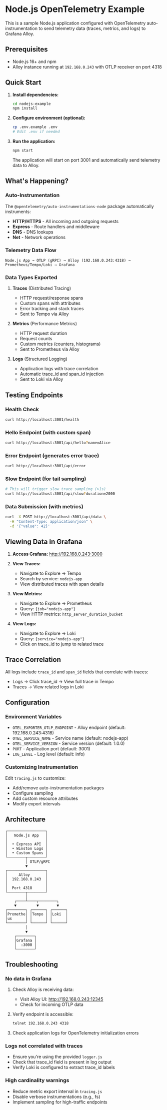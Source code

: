 # Node.js OpenTelemetry Example

This is a sample Node.js application configured with OpenTelemetry auto-instrumentation to send telemetry data (traces, metrics, and logs) to Grafana Alloy.

## Prerequisites

- Node.js 16+ and npm
- Alloy instance running at `192.168.0.243` with OTLP receiver on port 4318

## Quick Start

1. **Install dependencies:**
   ```bash
   cd nodejs-example
   npm install
   ```

2. **Configure environment (optional):**
   ```bash
   cp .env.example .env
   # Edit .env if needed
   ```

3. **Run the application:**
   ```bash
   npm start
   ```

   The application will start on port 3001 and automatically send telemetry data to Alloy.

## What's Happening?

### Auto-Instrumentation
The `@opentelemetry/auto-instrumentations-node` package automatically instruments:
- **HTTP/HTTPS** - All incoming and outgoing requests
- **Express** - Route handlers and middleware
- **DNS** - DNS lookups
- **Net** - Network operations

### Telemetry Data Flow
```
Node.js App → OTLP (gRPC) → Alloy (192.168.0.243:4318) → Prometheus/Tempo/Loki → Grafana
```

### Data Types Exported

1. **Traces** (Distributed Tracing)
   - HTTP request/response spans
   - Custom spans with attributes
   - Error tracking and stack traces
   - Sent to Tempo via Alloy

2. **Metrics** (Performance Metrics)
   - HTTP request duration
   - Request counts
   - Custom metrics (counters, histograms)
   - Sent to Prometheus via Alloy

3. **Logs** (Structured Logging)
   - Application logs with trace correlation
   - Automatic trace_id and span_id injection
   - Sent to Loki via Alloy

## Testing Endpoints

### Health Check
```bash
curl http://localhost:3001/health
```

### Hello Endpoint (with custom span)
```bash
curl http://localhost:3001/api/hello?name=Alice
```

### Error Endpoint (generates error trace)
```bash
curl http://localhost:3001/api/error
```

### Slow Endpoint (for tail sampling)
```bash
# This will trigger slow trace sampling (>1s)
curl http://localhost:3001/api/slow?duration=2000
```

### Data Submission (with metrics)
```bash
curl -X POST http://localhost:3001/api/data \
  -H "Content-Type: application/json" \
  -d '{"value": 42}'
```

## Viewing Data in Grafana

1. **Access Grafana:** http://192.168.0.243:3000

2. **View Traces:**
   - Navigate to Explore → Tempo
   - Search by service: `nodejs-app`
   - View distributed traces with span details

3. **View Metrics:**
   - Navigate to Explore → Prometheus
   - Query: `{job="nodejs-app"}`
   - View HTTP metrics: `http_server_duration_bucket`

4. **View Logs:**
   - Navigate to Explore → Loki
   - Query: `{service="nodejs-app"}`
   - Click on trace_id to jump to related trace

## Trace Correlation

All logs include `trace_id` and `span_id` fields that correlate with traces:
- Logs → Click trace_id → View full trace in Tempo
- Traces → View related logs in Loki

## Configuration

### Environment Variables
- `OTEL_EXPORTER_OTLP_ENDPOINT` - Alloy endpoint (default: 192.168.0.243:4318)
- `OTEL_SERVICE_NAME` - Service name (default: nodejs-app)
- `OTEL_SERVICE_VERSION` - Service version (default: 1.0.0)
- `PORT` - Application port (default: 3001)
- `LOG_LEVEL` - Log level (default: info)

### Customizing Instrumentation

Edit `tracing.js` to customize:
- Add/remove auto-instrumentation packages
- Configure sampling
- Add custom resource attributes
- Modify export intervals

## Architecture

```
┌─────────────────┐
│   Node.js App   │
│                 │
│  • Express API  │
│  • Winston Logs │
│  • Custom Spans │
└────────┬────────┘
         │ OTLP/gRPC
         ▼
┌─────────────────┐
│     Alloy       │
│  192.168.0.243  │
│                 │
│  Port 4318      │
└────────┬────────┘
         │
    ┌────┴────┬────────┐
    ▼         ▼        ▼
┌────────┐ ┌──────┐ ┌──────┐
│Promethe│ │Tempo │ │Loki  │
│us      │ │      │ │      │
└────────┘ └──────┘ └──────┘
         │
         ▼
    ┌────────┐
    │Grafana │
    │  :3000 │
    └────────┘
```

## Troubleshooting

### No data in Grafana
1. Check Alloy is receiving data:
   - Visit Alloy UI: http://192.168.0.243:12345
   - Check for incoming OTLP data

2. Verify endpoint is accessible:
   ```bash
   telnet 192.168.0.243 4318
   ```

3. Check application logs for OpenTelemetry initialization errors

### Logs not correlated with traces
- Ensure you're using the provided `logger.js`
- Check that trace_id field is present in log output
- Verify Loki is configured to extract trace_id labels

### High cardinality warnings
- Reduce metric export interval in `tracing.js`
- Disable verbose instrumentations (e.g., fs)
- Implement sampling for high-traffic endpoints

